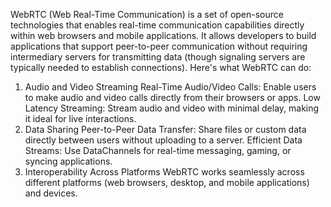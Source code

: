 WebRTC (Web Real-Time Communication) is a set of open-source technologies that enables real-time communication capabilities directly within web browsers and mobile applications. It allows developers to build applications that support peer-to-peer communication without requiring intermediary servers for transmitting data (though signaling servers are typically needed to establish connections). Here's what WebRTC can do:

1. Audio and Video Streaming
Real-Time Audio/Video Calls: Enable users to make audio and video calls directly from their browsers or apps.
Low Latency Streaming: Stream audio and video with minimal delay, making it ideal for live interactions.
2. Data Sharing
Peer-to-Peer Data Transfer: Share files or custom data directly between users without uploading to a server.
Efficient Data Streams: Use DataChannels for real-time messaging, gaming, or syncing applications.
3. Interoperability Across Platforms
WebRTC works seamlessly across different platforms (web browsers, desktop, and mobile applications) and devices.
